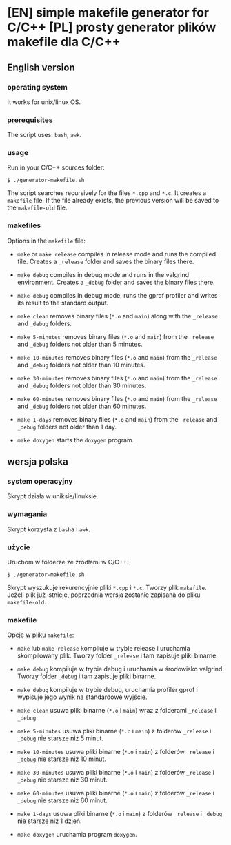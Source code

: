 # [EN] simple makefile generator for C/C++ [PL] prosty generator plików makefile dla C/C++ 

## English version 

### operating system

It works for unix/linux OS.

### prerequisites

The script uses: ```bash```, ```awk```.

### usage

Run in your C/C++ sources folder:

```$ ./generator-makefile.sh```

The script searches recursively for the files ```*.cpp``` and ```*.c```. It creates a ```makefile``` file. If the file already exists, the previous version will be saved to the ```makefile-old``` file.

### makefiles

Options in the ```makefile``` file:

* ```make``` or ```make release```
   compiles in release mode and runs the compiled file. Creates a ```_release``` folder and saves the binary files there.

* ```make debug```
   compiles in debug mode and runs in the valgrind environment. Creates a ```_debug``` folder and saves the binary files there.

* ```make debug```
   compiles in debug mode, runs the gprof profiler and writes its result to the standard output.

* ```make clean``` removes binary files (```*.o``` and ```main```) along with the ```_release``` and ```_debug``` folders.

* ```make 5-minutes``` removes binary files (```*.o``` and ```main```) from the ```_release``` and ```_debug``` folders not older than 5 minutes.

* ```make 10-minutes``` removes binary files (```*.o``` and ```main```) from the ```_release``` and ```_debug``` folders not older than 10 minutes.

* ```make 30-minutes``` removes binary files (```*.o``` and ```main```) from the ```_release``` and ```_debug``` folders not older than 30 minutes.

* ```make 60-minutes``` removes binary files (```*.o``` and ```main```) from the ```_release``` and ```_debug``` folders not older than 60 minutes.

* ```make 1-days``` removes binary files (```*.o``` and ```main```) from the ```_release``` and ```_debug``` folders not older than 1 day.

* ```make doxygen``` starts the ```doxygen``` program.

## wersja polska

### system operacyjny

Skrypt działa w uniksie/linuksie.

### wymagania

Skrypt korzysta z ```bash```a i ```awk```.

### użycie

Uruchom w folderze ze źródłami w C/C++:

```$ ./generator-makefile.sh```

Skrypt wyszukuje rekurencyjnie pliki ```*.cpp``` i ```*.c```. Tworzy plik ```makefile```.  Jeżeli plik już istnieje, poprzednia wersja zostanie zapisana do pliku ```makefile-old```.

### makefile

Opcje w pliku ```makefile```:

* ```make``` lub ```make release``` 
  kompiluje w trybie release i uruchamia skompilowany plik. 
  Tworzy folder ```_release``` i tam zapisuje pliki binarne.

* ```make debug```
  kompiluje w trybie debug i uruchamia w środowisko valgrind.
Tworzy folder ```_debug``` i tam zapisuje pliki binarne.

* ```make debug```
  kompiluje w trybie debug, uruchamia profiler gprof i wypisuje jego wynik na standardowe wyjście.

* ```make clean``` usuwa pliki binarne (```*.o``` i ```main```) wraz z folderami ```_release``` i ```_debug```.

* ```make 5-minutes``` usuwa pliki binarne (```*.o``` i ```main```) z folderów ```_release``` i ```_debug``` nie starsze niż 5 minut.

* ```make 10-minutes``` usuwa pliki binarne (```*.o``` i ```main```) z folderów ```_release``` i ```_debug``` nie starsze niż 10 minut.

* ```make 30-minutes``` usuwa pliki binarne (```*.o``` i ```main```) z folderów ```_release``` i ```_debug``` nie starsze niż 30 minut.

* ```make 60-minutes``` usuwa pliki binarne (```*.o``` i ```main```) z folderów ```_release``` i ```_debug``` nie starsze niż 60 minut.

* ```make 1-days``` usuwa pliki binarne (```*.o``` i ```main```) z folderów ```_release``` i ```_debug``` nie starsze niż 1 dzień.

* ```make doxygen``` uruchamia program ```doxygen```.

